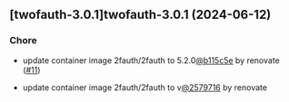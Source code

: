 

## [twofauth-3.0.1]twofauth-3.0.1 (2024-06-12)

### Chore



- update container image 2fauth/2fauth to 5.2.0[@b115c5e](https://github.com/b115c5e) by renovate ([#11](https://github.com/truecharts/charts/issues/11))

- update container image 2fauth/2fauth to v[@2579716](https://github.com/2579716) by renovate